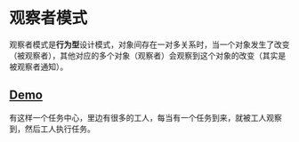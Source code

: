 # 观察者模式
观察者模式是**行为型**设计模式，对象间存在一对多关系时，当一个对象发生了改变（被观察者），其他对应的多个对象（观察者）会观察到这个对象的改变（其实是被观察者通知）。

## [Demo](https://github.com/RojerAlone/Java-in-Action/tree/master/src/cn/alone/DesignPattern/ObserverPattern)
有这样一个任务中心，里边有很多的工人，每当有一个任务到来，就被工人观察到，然后工人执行任务。